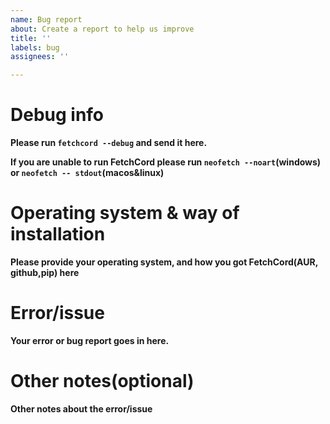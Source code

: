 ```yaml
---
name: Bug report
about: Create a report to help us improve
title: ''
labels: bug
assignees: ''

---
```


# Debug info

**Please run `fetchcord --debug` and send it here.**

**If you are unable to run FetchCord please run `neofetch --noart`(windows) or `neofetch -- stdout`(macos&linux)**

# Operating system & way of installation

**Please provide your operating system, and how you got FetchCord(AUR, github,pip) here**

# Error/issue

**Your error or bug report goes in here.**

# Other notes(optional)

**Other notes about the error/issue**
